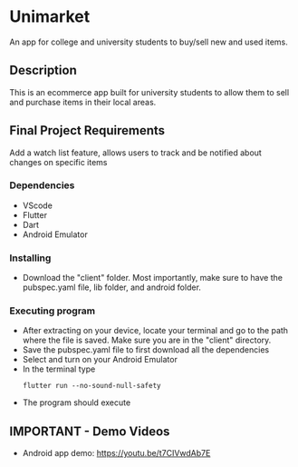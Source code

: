 # Unimarket
An app for college and university students to buy/sell new and used items.

## Description

This is an ecommerce app built for university students to allow them to sell and purchase items in their local areas.

## Final Project Requirements

Add a watch list feature, allows users to track and be notified about changes on specific items

### Dependencies

* VScode
* Flutter
* Dart
* Android Emulator

### Installing

* Download the "client" folder. Most importantly, make sure to have the pubspec.yaml file, lib folder, and android folder.

### Executing program

* After extracting on your device, locate your terminal and go to the path where the file is saved. Make sure you are in the "client" directory.
* Save the pubspec.yaml file to first download all the dependencies
* Select and turn on your Android Emulator
* In the terminal type
   ```
   flutter run --no-sound-null-safety
   ```
* The program should execute

## IMPORTANT - Demo Videos 
* Android app demo: 
https://youtu.be/t7CIVwdAb7E




